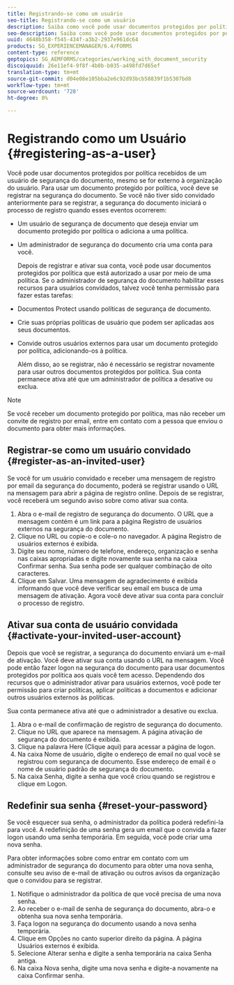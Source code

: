 ```yaml
---
title: Registrando-se como um usuário
seo-title: Registrando-se como um usuário
description: Saiba como você pode usar documentos protegidos por política recebidos de um usuário de segurança do documento, mesmo se for externo à organização do usuário.
seo-description: Saiba como você pode usar documentos protegidos por política recebidos de um usuário de segurança do documento, mesmo se for externo à organização do usuário.
uuid: 4648b358-f545-434f-a3b2-2937e961dc64
products: SG_EXPERIENCEMANAGER/6.4/FORMS
content-type: reference
geptopics: SG_AEMFORMS/categories/working_with_document_security
discoiquuid: 26e11ef4-9f8f-4b0b-b035-a498fd7d65ef
translation-type: tm+mt
source-git-commit: d04e08e105bba2e6c92d93bcb58839f1b5307bd8
workflow-type: tm+mt
source-wordcount: '728'
ht-degree: 0%

---
```



# Registrando como um Usuário {#registering-as-a-user}

Você pode usar documentos protegidos por política recebidos de um usuário de segurança do documento, mesmo se for externo à organização do usuário. Para usar um documento protegido por política, você deve se registrar na segurança do documento. Se você não tiver sido convidado anteriormente para se registrar, a segurança do documento iniciará o processo de registro quando esses eventos ocorrerem:

* Um usuário de segurança de documento que deseja enviar um documento protegido por política o adiciona a uma política.
* Um administrador de segurança do documento cria uma conta para você.

   Depois de registrar e ativar sua conta, você pode usar documentos protegidos por política que está autorizado a usar por meio de uma política. Se o administrador de segurança do documento habilitar esses recursos para usuários convidados, talvez você tenha permissão para fazer estas tarefas:

* Documentos Protect usando políticas de segurança de documento.
* Crie suas próprias políticas de usuário que podem ser aplicadas aos seus documentos.
* Convide outros usuários externos para usar um documento protegido por política, adicionando-os à política.

   Além disso, ao se registrar, não é necessário se registrar novamente para usar outros documentos protegidos por política. Sua conta permanece ativa até que um administrador de política a desative ou exclua.

>[!NOTE]
>
>Se você receber um documento protegido por política, mas não receber um convite de registro por email, entre em contato com a pessoa que enviou o documento para obter mais informações.

## Registrar-se como um usuário convidado {#register-as-an-invited-user}

Se você for um usuário convidado e receber uma mensagem de registro por email da segurança do documento, poderá se registrar usando o URL na mensagem para abrir a página de registro online. Depois de se registrar, você receberá um segundo aviso sobre como ativar sua conta.

1. Abra o e-mail de registro de segurança do documento. O URL que a mensagem contém é um link para a página Registro de usuários externos na segurança do documento.
1. Clique no URL ou copie-o e cole-o no navegador. A página Registro de usuários externos é exibida.
1. Digite seu nome, número de telefone, endereço, organização e senha nas caixas apropriadas e digite novamente sua senha na caixa Confirmar senha. Sua senha pode ser qualquer combinação de oito caracteres.
1. Clique em Salvar. Uma mensagem de agradecimento é exibida informando que você deve verificar seu email em busca de uma mensagem de ativação. Agora você deve ativar sua conta para concluir o processo de registro.

## Ativar sua conta de usuário convidada {#activate-your-invited-user-account}

Depois que você se registrar, a segurança do documento enviará um e-mail de ativação. Você deve ativar sua conta usando o URL na mensagem. Você pode então fazer logon na segurança do documento para usar documentos protegidos por política aos quais você tem acesso. Dependendo dos recursos que o administrador ativar para usuários externos, você pode ter permissão para criar políticas, aplicar políticas a documentos e adicionar outros usuários externos às políticas.

Sua conta permanece ativa até que o administrador a desative ou exclua.

1. Abra o e-mail de confirmação de registro de segurança do documento.
1. Clique no URL que aparece na mensagem. A página ativação de segurança do documento é exibida.
1. Clique na palavra Here (Clique aqui) para acessar a página de logon.
1. Na caixa Nome de usuário, digite o endereço de email no qual você se registrou com segurança de documento. Esse endereço de email é o nome de usuário padrão de segurança do documento.
1. Na caixa Senha, digite a senha que você criou quando se registrou e clique em Logon.

## Redefinir sua senha {#reset-your-password}

Se você esquecer sua senha, o administrador da política poderá redefini-la para você. A redefinição de uma senha gera um email que o convida a fazer logon usando uma senha temporária. Em seguida, você pode criar uma nova senha.

Para obter informações sobre como entrar em contato com um administrador de segurança do documento para obter uma nova senha, consulte seu aviso de e-mail de ativação ou outros avisos da organização que o convidou para se registrar.

1. Notifique o administrador da política de que você precisa de uma nova senha.
1. Ao receber o e-mail de senha de segurança do documento, abra-o e obtenha sua nova senha temporária.
1. Faça logon na segurança do documento usando a nova senha temporária.
1. Clique em Opções no canto superior direito da página. A página Usuários externos é exibida.
1. Selecione Alterar senha e digite a senha temporária na caixa Senha antiga.
1. Na caixa Nova senha, digite uma nova senha e digite-a novamente na caixa Confirmar senha.

